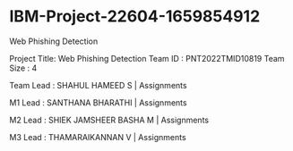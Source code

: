 # IBM-Project-22604-1659854912
Web Phishing Detection

Project Title: Web Phishing Detection
Team ID : PNT2022TMID10819
Team Size : 4

Team Lead : SHAHUL HAMEED S | Assignments

M1 Lead : SANTHANA BHARATHI | Assignments

M2 Lead : SHIEK JAMSHEER BASHA M | Assignments

M3 Lead : THAMARAIKANNAN V | Assignments

